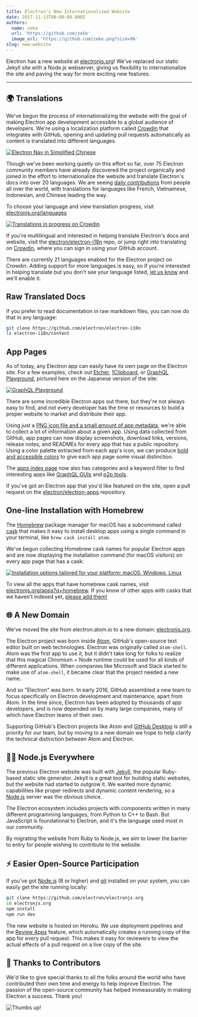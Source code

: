 ```yaml
---
title: Electron's New Internationalized Website
date: 2017-11-13T00:00:00.000Z
authors:
  name: zeke
  url: 'https://github.com/zeke'
  image_url: 'https://github.com/zeke.png?size=96'
slug: new-website
---
```


Electron has a new website at [electronjs.org]! We've replaced
our static Jekyll site with a Node.js webserver, giving us flexibility to
internationalize the site and paving the way for more exciting new features.

---

## 🌍 Translations

We've begun the process of internationalizing the website with the
goal of making Electron app development accessible to a global audience of
developers. We're using a localization platform called [Crowdin] that integrates
with GitHub, opening and updating pull requests automatically as content is translated into different languages.

[![Electron Nav in Simplified Chinese](https://user-images.githubusercontent.com/2289/32803530-a35ff774-c938-11e7-9b98-5c0cfb679d84.png)](https://electronjs.org/languages)

Though we've been working quietly on this effort so far,
over 75 Electron community members have already discovered the project
organically and joined in the effort to internationalize the website and
translate Electron's docs into over 20 languages. We are seeing [daily
contributions](https://github.com/electron/electron-i18n/pulls?utf8=%E2%9C%93&q=is%3Apr%20author%3Aglotbot%20) from people all over the world, with translations for
languages like French, Vietnamese, Indonesian, and Chinese leading the way.

To choose your language and view translation progress, visit [electronjs.org/languages](https://electronjs.org/languages)

[![Translations in progress on Crowdin](https://user-images.githubusercontent.com/2289/32754734-e8e43c04-c886-11e7-9f34-f2da2bb4357b.png)](https://electronjs.org/languages)

If you're multilingual and interested in helping translate Electron's docs
and website, visit the [electron/electron-i18n] repo, or jump right into
translating on [Crowdin], where you can sign in using your GitHub account.

There are currently 21 languages enabled for the Electron project on Crowdin.
Adding support for more languages is easy, so if you're interested in
helping translate but you don't see your language listed,
[let us know](https://github.com/electron/electronjs.org/issues/new) and
we'll enable it.

## Raw Translated Docs

If you prefer to read documentation in raw markdown files, you
can now do that in any language:

```sh
git clone https://github.com/electron/electron-i18n
ls electron-i18n/content
```

## App Pages

As of today, any Electron app can easily have its own page on the Electron
site. For a few examples, check out
[Etcher](https://electronjs.org/apps/etcher),
[1Clipboard](https://electronjs.org/apps/1clipboard), or
[GraphQL Playground](https://electronjs.org/apps/graphql-playground), pictured
here on the Japanese version of the site:

[![GraphQL Playground](https://user-images.githubusercontent.com/2289/32871096-f5043292-ca33-11e7-8d03-a6a157aa183d.png)](https://electronjs.org/apps/graphql-playground)

There are some incredible Electron apps out there, but they're not always easy
to find, and not every developer has the time or resources to build a proper
website to market and distribute their app.

Using just a
[PNG icon file and a small amount of app metadata](https://github.com/electron/electron-apps/blob/master/contributing.md),
we're able to collect a lot of information about a given app.
Using data collected from GitHub, app pages can now display screenshots,
download links, versions, release notes, and READMEs for every app that
has a public repository. Using a color palette extracted from each app's icon,
we can produce [bold and accessible colors](https://github.com/zeke/pick-a-good-color)
to give each app page some visual distinction.

The [apps index page](https://electronjs.org/apps) now also has categories
and a keyword filter to find interesting apps like [GraphQL GUIs](https://electronjs.org/apps?q=graphql)
and [p2p tools](https://electronjs.org/apps?q=graphql).

If you've got an Electron app that you'd like featured on the site, open a
pull request on the [electron/electron-apps] repository.

## One-line Installation with Homebrew

The [Homebrew] package manager for macOS has a subcommand called [cask]
that makes it easy to install desktop apps using a single command in your
terminal, like `brew cask install atom`.

We've begun collecting Homebrew cask names for popular Electron apps and are now
displaying the installation command (for macOS visitors) on every app page
that has a cask:

[![Installation options tailored for your platform: macOS, Windows, Linux](https://user-images.githubusercontent.com/2289/32871246-c5ef6f2a-ca34-11e7-8eb4-3a5b93b91007.png)](https://electronjs.org/apps/dat)

To view all the apps that have homebrew cask names, visit
[electronjs.org/apps?q=homebrew](https://electronjs.org/apps?q=homebrew). If
you know of other apps with casks that we haven't indexed yet,
[please add them!](https://github.com/electron/electron-apps/blob/master/contributing.md)

## 🌐 A New Domain

We've moved the site from electron.atom.io to a new domain: [electronjs.org].

The Electron project was born inside [Atom], GitHub's open-source text editor
built on web technologies. Electron was originally called `atom-shell`. Atom
was the first app to use it, but it didn't take long for folks to realize that
this magical Chromium + Node runtime could be used for all kinds of different
applications. When companies like Microsoft and Slack started to make use of
`atom-shell`, it became clear that the project needed a new name.

And so "Electron" was born. In early 2016, GitHub assembled a new team to focus
specifically on Electron development and maintenance, apart from Atom. In the
time since, Electron has been adopted by thousands of app developers, and is now
depended on by many large companies, many of which have Electron teams of
their own.

Supporting GitHub's Electron projects like Atom and [GitHub Desktop] is still a
priority for our team, but by moving to a new domain we hope to help clarify
the technical distinction between Atom and Electron.

## 🐢🚀 Node.js Everywhere

The previous Electron website was built with [Jekyll], the popular Ruby-based
static site generator. Jekyll is a great tool for building static websites, but
the website had started to outgrow it. We wanted more dynamic capabilities like proper redirects and dynamic content rendering, so a [Node.js] server was the obvious choice.

The Electron ecosystem includes projects with components written in many
different programming languages, from Python to C++ to Bash. But JavaScript is foundational to Electron, and it's the language used most in our community.

By migrating the website from Ruby to Node.js, we aim to lower the barrier to
entry for people wishing to contribute to the website.

## ⚡️ Easier Open-Source Participation

If you've got [Node.js] (8 or higher) and
[git](https://git-scm.org) installed on your system, you can easily get the
site running locally:

```sh
git clone https://github.com/electron/electronjs.org
cd electronjs.org
npm install
npm run dev
```

The new website is hosted on Heroku. We use deployment pipelines and the
[Review Apps](https://devcenter.heroku.com/articles/github-integration-review-apps)
feature, which automatically creates a running copy of the app for every pull
request. This makes it easy for reviewers to view the actual effects of a
pull request on a live copy of the site.

## 🙏 Thanks to Contributors

We'd like to give special thanks to all the folks around the world who have
contributed their own time and energy to help improve Electron. The passion of
the open-source community has helped immeasurably in making Electron a success.
Thank you!

![Thumbs up!](https://user-images.githubusercontent.com/2289/32871386-92eaa4ea-ca35-11e7-9511-a746c7fbf2c4.png)

[atom]: https://atom.io
[cask]: https://caskroom.github.io
[crowdin.com/project/electron]: https://crowdin.com/project/electron
[crowdin]: https://crowdin.com/project/electron
[electron/electron-apps]: https://github.com/electron/electron-apps
[electron/electron-i18n]: https://github.com/electron/electron-i18n#readme
[electronjs.org]: https://electronjs.org
[github desktop]: https://desktop.github.com
[homebrew]: https://brew.sh
[jekyll]: https://jekyllrb.com
[node.js]: https://nodejs.org
